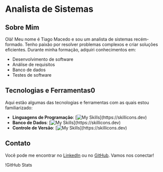 # Analista de Sistemas

## Sobre Mim
Olá! Meu nome é Tiago Macedo e sou um analista de sistemas recém-formado. Tenho paixão por resolver problemas complexos e criar soluções eficientes. Durante minha formação, adquiri conhecimentos em:

- Desenvolvimento de software
- Análise de requisitos
- Banco de dados
- Testes de software

## Tecnologias e Ferramentas0
Aqui estão algumas das tecnologias e ferramentas com as quais estou familiarizado:

- **Linguagens de Programação**:
   [![My Skills](https://skillicons.dev/icons?i=js,html,css,java,)](https://skillicons.dev)
- **Banco de Dados**:
   [![My Skills](https://skillicons.dev/icons?i=,mysql,)](https://skillicons.dev)
- **Controle de Versão**:
   [![My Skills](https://skillicons.dev/icons?i=,git,)](https://skillicons.dev)

## Contato
Você pode me encontrar no [LinkedIn](https://www.linkedin.com/in/tiago-macedo-545059167/) ou no [GitHub](https://github.com/TiagodMacedo). Vamos nos conectar!

!GitHub Stats
